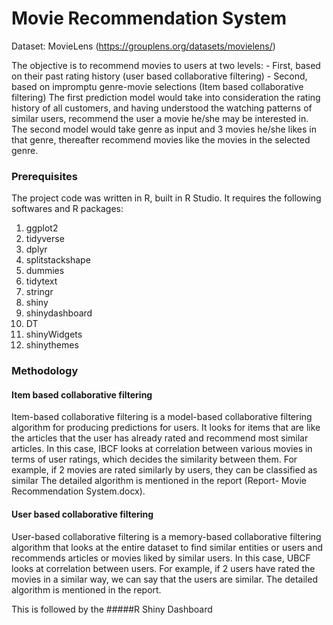 # Movie Recommendation System

Dataset: MovieLens (https://grouplens.org/datasets/movielens/)

The objective is to recommend movies to users at two levels: 
	- First, based on their past rating history (user based collaborative filtering)
	- Second, based on impromptu genre-movie selections (Item based collaborative filtering)
The first prediction model would take into consideration the rating history of all customers, 
and having understood the watching patterns of similar users, recommend the user a movie 
he/she may be interested in. 
The second model would take genre as input and 3 movies he/she likes in that genre, thereafter 
recommend movies like the movies in the selected genre.

### Prerequisites

The project code was written in R, built in R Studio. It requires the following softwares and R packages:
1. ggplot2
2. tidyverse
3. dplyr
4. splitstackshape
5. dummies
6. tidytext
7. stringr
8. shiny
9. shinydashboard
10. DT
11. shinyWidgets
12. shinythemes


### Methodology

#### Item based collaborative filtering

Item-based collaborative filtering is a model-based collaborative filtering algorithm for producing predictions for users. It looks for items that are like the articles that the user has already rated and recommend most similar articles. 
In this case, IBCF looks at correlation between various movies in terms of user ratings, which decides the similarity between them. For example, if 2 movies are rated similarly by users, they can be classified as similar
The detailed algorithm is mentioned in the report (Report- Movie Recommendation System.docx).


#### User based collaborative filtering

User-based collaborative filtering is a memory-based collaborative filtering algorithm that looks at the entire dataset to find similar entities or users and recommends articles or movies liked by similar users. 
In this case, UBCF looks at correlation between users. For example, if 2 users have rated the movies in a similar way, we can say that the users are similar. 
The detailed algorithm is mentioned in the report.


This is followed by the #####R Shiny Dashboard

